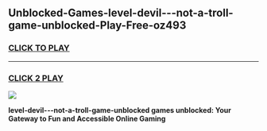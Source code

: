 
## Unblocked-Games-level-devil---not-a-troll-game-unblocked-Play-Free-oz493
<h3>
<a href="https://premium76.site?title=level-devil---not-a-troll-game-unblocked&ref=18A1">CLICK TO PLAY</a></h3>
<hr>

<h3>
<a href="https://premium76.site?title=level-devil---not-a-troll-game-unblocked&ref=18A1">CLICK 2 PLAY</a>
  
</h3>

<a href="https://premium76.site?title=level-devil---not-a-troll-game-unblocked&ref=18A1"><img src="https://clearcache.store/games.png"></a>


**level-devil---not-a-troll-game-unblocked games unblocked: Your Gateway to Fun and Accessible Online Gaming**

